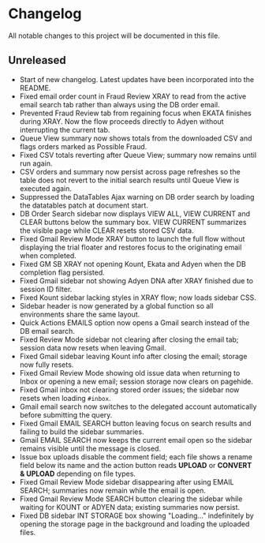 # Changelog

All notable changes to this project will be documented in this file.

## Unreleased
- Start of new changelog. Latest updates have been incorporated into the README.
- Fixed email order count in Fraud Review XRAY to read from the active email
  search tab rather than always using the DB order email.
- Prevented Fraud Review tab from regaining focus when EKATA finishes during
  XRAY. Now the flow proceeds directly to Adyen without interrupting the
  current tab.
- Queue View summary now shows totals from the downloaded CSV and flags orders
  marked as Possible Fraud.
- Fixed CSV totals reverting after Queue View; summary now remains until run again.
- CSV orders and summary now persist across page refreshes so the table does not
  revert to the initial search results until Queue View is executed again.
- Suppressed the DataTables Ajax warning on DB order search by loading the
  datatables patch at document start.
- DB Order Search sidebar now displays VIEW ALL, VIEW CURRENT and CLEAR buttons
  below the summary box. VIEW CURRENT summarizes the visible page while CLEAR
  resets stored CSV data.
- Fixed Gmail Review Mode XRAY button to launch the full flow without displaying
  the trial floater and restores focus to the originating email when completed.
- Fixed GM SB XRAY not opening Kount, Ekata and Adyen when the DB completion
  flag persisted.
- Fixed Gmail sidebar not showing Adyen DNA after XRAY finished due to session ID filter.
- Fixed Kount sidebar lacking styles in XRAY flow; now loads sidebar CSS.
- Sidebar header is now generated by a global function so all environments share the same layout.
- Quick Actions EMAILS option now opens a Gmail search instead of the DB email search.
- Fixed Review Mode sidebar not clearing after closing the email tab; session data now resets when leaving Gmail.
- Fixed Gmail sidebar leaving Kount info after closing the email; storage now fully resets.
- Fixed Gmail Review Mode showing old issue data when returning to Inbox or opening a new email; session storage now clears on pagehide.
- Fixed Gmail inbox not clearing stored order issues; the sidebar now resets when loading `#inbox`.
- Gmail email search now switches to the delegated account automatically before submitting the query.
- Fixed Gmail EMAIL SEARCH button leaving focus on search results and failing to build the sidebar summaries.
- Gmail EMAIL SEARCH now keeps the current email open so the sidebar remains visible until the message is closed.
- Issue box uploads disable the comment field; each file shows a rename field below its name and the action button reads **UPLOAD** or **CONVERT & UPLOAD** depending on file types.
- Fixed Gmail Review Mode sidebar disappearing after using EMAIL SEARCH; summaries now remain while the email is open.
- Fixed Gmail Review Mode SEARCH button clearing the sidebar while waiting for KOUNT or ADYEN data; existing summaries now persist.
- Fixed DB sidebar INT STORAGE box showing "Loading..." indefinitely by opening the storage page in the background and loading the uploaded files.
